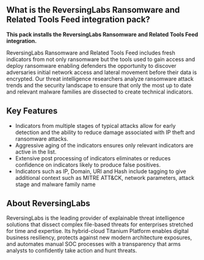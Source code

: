 ## What is the ReversingLabs Ransomware and Related Tools Feed integration pack?

**This pack installs the ReversingLabs Ransomware and Related Tools Feed integration.**


ReversingLabs Ransomware and Related Tools Feed includes fresh indicators from not only ransomware but the tools used 
to gain access and deploy ransomware enabling defenders the opportunity to discover adversaries initial network access 
and lateral movement before their data is encrypted. Our threat intelligence researchers analyze ransomware attack 
trends and the security landscape to ensure that only the most up to date and relevant malware families are dissected 
to create technical indicators.

## Key Features

* Indicators from multiple stages of typical attacks allow for early detection and the ability to reduce damage associated with IP theft and ransomware attacks.
* Aggressive aging of the indicators ensures only relevant indicators are active in the list.
* Extensive post processing of indicators eliminates or reduces confidence on indicators likely to produce false positives.
* Indicators such as IP, Domain, URI and Hash include tagging to give additional context such as MITRE ATT&CK, network parameters, attack stage and malware family name

## About ReversingLabs

ReversingLabs is the leading provider of explainable threat intelligence solutions that dissect complex file-based threats for enterprises stretched for time and expertise. Its hybrid-cloud Titanium Platform enables digital business resiliency, protects against new modern architecture exposures, and automates manual SOC processes with a transparency that arms analysts to confidently take action and hunt threats.